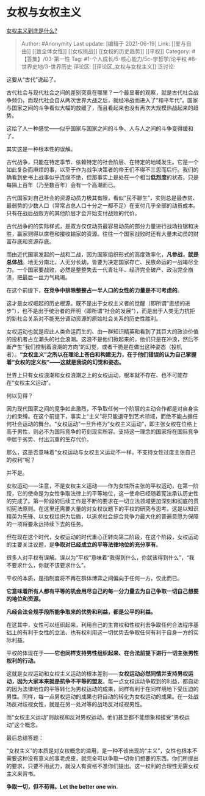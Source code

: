 # 女权与女权主义
[女权主义到底是什么?](https://www.zhihu.com/question/28538369/answer/1948015252)

> Author: #Anonymity
> Last update: [编辑于 2021-06-19]
> Link: [[爱与自由]] [[致全体女性]] [[女权挑战]] [[女权的历史趋势]] [[平权]]
> Category: #【答集】/03-第一性
> Tag:  #1-个人成长/5-核心能力/5c-学哲学/论平权 #8-世界史地/3-世界历史
> 评论区: [[评论区_女权与女权主义]]
> 泛讨论:

这要从“古代”说起了。

古代社会与现代社会之间的差别究竟在哪里？一个最显著的观察，就是古代社会战争频仍，而现代社会自从两次世界大战之后，就经冷战而进入了“和平年代”。国家与国家之间的斗争看似大幅的放缓了，而且看起来也没有再次大规模热战起来的趋势。

这给了人一种感觉——似乎国家与国家之间的斗争、人与人之间的斗争变得缓和了。

其实这是一种根本性的误解。

古代战争，只能在特定季节、依赖特定的社会阶层、在特定的地域发生。它是一个如此复杂而麻烦的事，以至于作为战争决策者的帝王们不得不三思而后行。我们的确看到史书上战事似乎连绵不绝，但那事实上是处在一个相当**低烈度**的状态，只是每隔上百年（乃至数百年）会有一个高潮而已。

古代国家对自己社会的资源动员力极其有限，看似“民不聊生”，实则总是最赤贫、最弱势的少数人口（常常占总人口十分之一都不足）在支付几乎全部的动员成本。只有在战后战败方的其他阶层才会开始支付战败的代价。

古代战争的的实际样式，是双方仅仅动员最容易动员的部分力量进行战场拉锯和决胜，赢家则得以席卷和接收输家的资源。往往一个国家战败时还有大量未动员的财富存底和资源存底。

而由近代国家发起的一战和二战，因为国家组织形式的高度效率化，**凡参战，就是总体战**。地无分南北，人无分长幼，皆要为决定国家存亡、民族命运的一战竭尽全力。一个国家要战败，必然是整整失去一代青壮年、经济完全破产、政治完全崩溃，把最后一丝力气耗竭。

在这个前提下，**在竞争中排除整整占一半人口的女性的力量是不可考虑的**。

这才是女权崛起的历史根源。既不是出于女权主义者的觉醒（即所谓“思想的进步”），也不是出于统治者的开明（即所谓“社会的发展”），而是出于人类无力抗拒的新社会关系对不能充分调动资源的原始社会关系的历史性胜利。

女权运动也就是应此人类命运而生的、由一群知识精英和看到了其巨大的政治价值的投机者占立潮头的社会浪潮。这浪不是他们掀起来的，他们只是在冲浪，然后不断产生“我们控制着浪潮的方向”的幻觉，或者干脆是在做出这种姿态（投机者）。**“女权主义”之所以在理论上苍白和构建无力，在于他们错误的认为自己掌握着“女权的定义权”——这就是我说的幻觉和姿态。**

世界上只有女权浪潮和女权浪潮之上的女权运动，根本就不存在、也不可能存在“女权主义运动”。

何以见得？

因为现代国家之间的竞争如此激烈，不争取任何一个阶层的主动合作都是对自身实力的束缚。在这个前提下，事实上“主义”将只能退守到艺术领域，而绝不能占据任何社会运动的舞台。“女权运动”一旦升格为“女权主义运动”，即主张女权在位格上高于男性，则必不为国际竞争的苛刻现实所容。支持这一理念的国家将在国际竞争中居于劣势、付出沉重的生存代价。

那么，这是否意味着“女权运动与女权主义运动不一样，不支持女性过度主张自己的权利”呢？

并不是。

女权运动——注意，不是女权主义运动——作为女性所主张的平权运动，在第一阶段，它的使命是为女性争取法律上的平等地位，这一使命已经随着宪法承认历史性的完成了。第一阶段的后续工作是不断的要求在一切立法领域更加深刻和彻底的贯彻宪法原则。在这里还需要大量的对女权议题下的平权的研究与思考。这是以知识精英为先锋、以女权组织为后盾，以追求社会综合竞争力最大化的普遍意愿为保障的一项将要永远持续下去的任务。

但在现在这个时代，女权运动的时代重心正转向第二阶段，在这个阶段，女权运动的主要关注议题，是**争取对已经成立的平等法律地位的充分享有**。

很多人对平权有误解。误以为“平权”意味着“我得到什么，你就该得到什么”，“我不要求什么，你就不该要求什么”。

平权的本质，是指制度将不再在群体博弈之间偏向于任何一方，仅此而已。

**它意味着所有人都有平等的机会用尽自己的每一分力量去为自己争取一切自己想要的地位和资源。**

**凡经合法合规手段所能争取来的优势和利益，都是公平的利益。**

在这其中，女性可以组织起来，利用自己的生育权和性权利去争取任何合法程序基础上的有利于女性的立法、也有权利用这一切优势去争取任何有利于自身一方的实际利益。

平权的体现在于——**它也同样支持男性组织起来、在合法前提下进行一切主张男性权利的行动。**

这就是女权运动和女权主义运动的根本差别——**女权运动必然同情并支持男权运动，因为大家本来就是抗争不平等的盟友**。每一点女权运动争取到的利益，都自动的因为法律地位的平等转化为男权运动的成果，同样有利于在同样境地下受压迫的男性。同样，每一点男权运动的成果也将自动的转化为女权运动的成果。在一处战场反对歧视女性，就是在另一处对等的战场反对歧视男性。

而“女权主义运动”则敌视和反对男权运动。他们甚至都不能想象和接受“男权运动”这个概念。

最后总结答题：

“女权主义”的本质是对女权概念的滥用，是一种不该出现的“主义”，女性也根本不需要这种没有意义的事老虎皮，就完全可以争取一切你们想要的东西。你们所提出的要求，只要不用武力，就没人有资格不准你们提出。这一权利的合理性无需女权主义来背书。

**争取一切，但不苟得。Let the better one win.**
